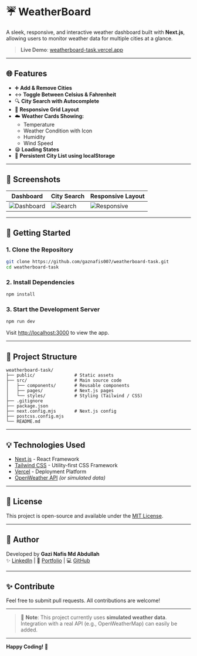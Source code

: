 # ☔️ WeatherBoard

A sleek, responsive, and interactive weather dashboard built with **Next.js**, allowing users to monitor weather data for multiple cities at a glance.

> **Live Demo**: [weatherboard-task.vercel.app](https://weatherboard-task.vercel.app/)

---

## 🌐 Features

- ➕ **Add & Remove Cities**
- ↔ **Toggle Between Celsius & Fahrenheit**
- 🔍 **City Search with Autocomplete**
- 🔄 **Responsive Grid Layout**
- ☁️ **Weather Cards Showing:**
  - Temperature
  - Weather Condition with Icon
  - Humidity
  - Wind Speed
- 😁 **Loading States**
- 📁 **Persistent City List using localStorage**

---

## 📄 Screenshots

| Dashboard | City Search | Responsive Layout |
|-----------|-------------|--------------------|
| ![Dashboard](https://via.placeholder.com/300x200.png?text=Dashboard) | ![Search](https://via.placeholder.com/300x200.png?text=City+Search) | ![Responsive](https://via.placeholder.com/300x200.png?text=Responsive) |

---

## 🚀 Getting Started

### 1. Clone the Repository
```bash
git clone https://github.com/gaznafis007/weatherboard-task.git
cd weatherboard-task
```

### 2. Install Dependencies
```bash
npm install
```

### 3. Start the Development Server
```bash
npm run dev
```

Visit [http://localhost:3000](http://localhost:3000) to view the app.

---

## 📁 Project Structure

```
weatherboard-task/
├── public/               # Static assets
├── src/                  # Main source code
│   ├── components/       # Reusable components
│   ├── pages/            # Next.js pages
│   └── styles/           # Styling (Tailwind / CSS)
├── .gitignore
├── package.json
├── next.config.mjs       # Next.js config
├── postcss.config.mjs
└── README.md
```

---

## 💡 Technologies Used

- [Next.js](https://nextjs.org/) - React Framework
- [Tailwind CSS](https://tailwindcss.com/) - Utility-first CSS Framework
- [Vercel](https://vercel.com/) - Deployment Platform
- [OpenWeather API](https://openweathermap.org/api) *(or simulated data)*

---

## 💼 License

This project is open-source and available under the [MIT License](LICENSE).

---

## 🚀 Author

Developed by **Gazi Nafis Md Abdullah**  
✨ [LinkedIn](https://www.linkedin.com/in/gaznafis007) | 🎨 [Portfolio](https://gaznafis007.github.io) | 💻 [GitHub](https://github.com/gaznafis007)

---

## ✨ Contribute

Feel free to submit pull requests. All contributions are welcome! 

---

> 🔄 **Note**: This project currently uses **simulated weather data**. Integration with a real API (e.g., OpenWeatherMap) can easily be added.

---

**Happy Coding! 🚀**
